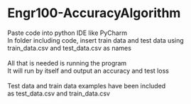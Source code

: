 # Engr100-AccuracyAlgorithm

Paste code into python IDE like PyCharm\
In folder including code, insert train data and test data using\
train_data.csv and test_data.csv as names\
\
All that is needed is running the program\
It will run by itself and output an accuracy and test loss\
\
Test data and train data examples have been included\
as test_data.csv and train_data.csv
